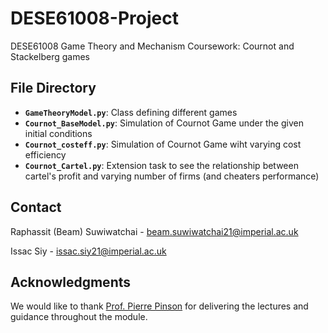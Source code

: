 # DESE61008-Project
DESE61008 Game Theory and Mechanism Coursework: Cournot and Stackelberg games

<!-- ABSTRACT -->

<!-- File Directory & Explainations -->
## File Directory
- **`GameTheoryModel.py`**: Class defining different games
- **`Cournot_BaseModel.py`**: Simulation of Cournot Game under the given initial conditions
- **`Cournot_costeff.py`**: Simulation of Cournot Game wiht varying cost efficiency
- **`Cournot_Cartel.py`**: Extension task to see the relationship between cartel's profit and varying number of firms (and cheaters performance)


<!-- CONTACT -->
## Contact
Raphassit (Beam) Suwiwatchai - [beam.suwiwatchai21@imperial.ac.uk](mailto:beam.suwiwatchai21@imperial.ac.uk)

Issac Siy - [issac.siy21@imperial.ac.uk](mailto:issac.siy21@imperial.ac.uk)

<!-- ACKNOWLEDGMENTS -->
## Acknowledgments
We would like to thank [Prof. Pierre Pinson](https://profiles.imperial.ac.uk/p.pinson) for delivering the lectures and guidance throughout the module.